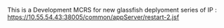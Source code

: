 This is a Development MCRS for new glassfish deplyoment series of IP : https://10.55.54.43:38005/common/appServer/restart-2.jsf
